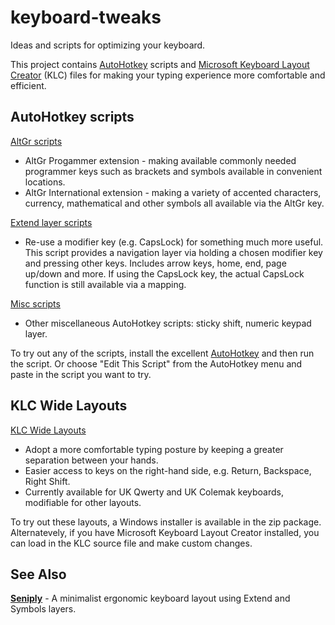 keyboard-tweaks
===============

Ideas and scripts for optimizing your keyboard.

This project contains [AutoHotkey](http://ahkscript.org/ "AutoHotkey") scripts and [Microsoft Keyboard Layout Creator](http://msdn.microsoft.com/en-GB/goglobal/bb964665.aspx "Keyboard Layout Creator") (KLC) files for making your typing experience more comfortable and efficient.

## AutoHotkey scripts

[AltGr scripts](AltGr/ "AltGr scripts")
- AltGr Progammer extension - making available commonly needed programmer keys such as brackets and symbols available in convenient locations.
- AltGr International extension - making a variety of accented characters, currency, mathematical and other symbols all available via the AltGr key.

[Extend layer scripts](ExtendLayer/ "Extend layer scripts]")
- Re-use a modifier key (e.g. CapsLock) for something much more useful. This script provides a navigation layer via holding a chosen modifier key and pressing other keys. Includes arrow keys, home, end, page up/down and more. If using the CapsLock key, the actual CapsLock function is still available via a mapping.

[Misc scripts](Misc/ "Misc scripts]")
- Other miscellaneous AutoHotkey scripts: sticky shift, numeric keypad layer.

To try out any of the scripts, install the excellent [AutoHotkey](http://ahkscript.org/ "AutoHotkey") and then run the script. Or choose "Edit This Script" from the AutoHotkey menu and paste in the script you want to try.

## KLC Wide Layouts

[KLC Wide Layouts](KLC/ "KLC Wide Layouts")
- Adopt a more comfortable typing posture by keeping a greater separation between your hands.
- Easier access to keys on the right-hand side, e.g. Return, Backspace, Right Shift.
- Currently available for UK Qwerty and UK Colemak keyboards, modifiable for other layouts.

To try out these layouts, a Windows installer is available in the zip package. Alternatevely, if you have Microsoft Keyboard Layout Creator installed, you can load in the KLC source file and make custom changes.

## See Also

**[Seniply](https://stevep99.github.io/seniply/)** - A minimalist ergonomic keyboard layout using Extend and Symbols layers.

